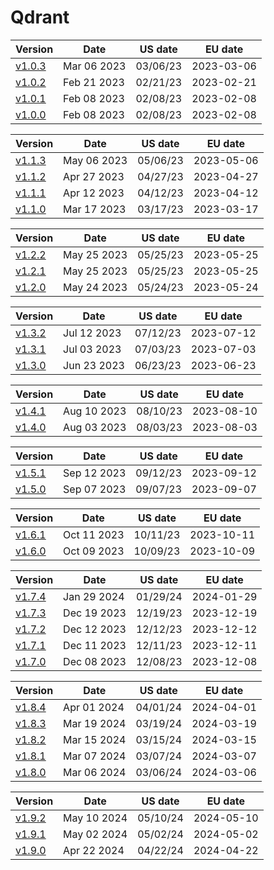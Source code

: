 # Qdrant
| Version | Date | US date | EU date |
| ------- | ---- | ------- | ------- |
| [v1.0.3](qdrant-v1.0.md#release-v103) | Mar 06 2023 | 03/06/23 | 2023-03-06 |
| [v1.0.2](qdrant-v1.0.md#release-v102) | Feb 21 2023 | 02/21/23 | 2023-02-21 |
| [v1.0.1](qdrant-v1.0.md#release-v101) | Feb 08 2023 | 02/08/23 | 2023-02-08 |
| [v1.0.0](qdrant-v1.0.md#release-v100) | Feb 08 2023 | 02/08/23 | 2023-02-08 |





| Version | Date | US date | EU date |
| ------- | ---- | ------- | ------- |
| [v1.1.3](qdrant-v1.1.md#release-v113) | May 06 2023 | 05/06/23 | 2023-05-06 |
| [v1.1.2](qdrant-v1.1.md#release-v112) | Apr 27 2023 | 04/27/23 | 2023-04-27 |
| [v1.1.1](qdrant-v1.1.md#release-v111) | Apr 12 2023 | 04/12/23 | 2023-04-12 |
| [v1.1.0](qdrant-v1.1.md#release-v110) | Mar 17 2023 | 03/17/23 | 2023-03-17 |





| Version | Date | US date | EU date |
| ------- | ---- | ------- | ------- |
| [v1.2.2](qdrant-v1.2.md#release-v122) | May 25 2023 | 05/25/23 | 2023-05-25 |
| [v1.2.1](qdrant-v1.2.md#release-v121) | May 25 2023 | 05/25/23 | 2023-05-25 |
| [v1.2.0](qdrant-v1.2.md#release-v120) | May 24 2023 | 05/24/23 | 2023-05-24 |





| Version | Date | US date | EU date |
| ------- | ---- | ------- | ------- |
| [v1.3.2](qdrant-v1.3.md#release-v132) | Jul 12 2023 | 07/12/23 | 2023-07-12 |
| [v1.3.1](qdrant-v1.3.md#release-v131) | Jul 03 2023 | 07/03/23 | 2023-07-03 |
| [v1.3.0](qdrant-v1.3.md#release-v130) | Jun 23 2023 | 06/23/23 | 2023-06-23 |





| Version | Date | US date | EU date |
| ------- | ---- | ------- | ------- |
| [v1.4.1](qdrant-v1.4.md#release-v141) | Aug 10 2023 | 08/10/23 | 2023-08-10 |
| [v1.4.0](qdrant-v1.4.md#release-v140) | Aug 03 2023 | 08/03/23 | 2023-08-03 |





| Version | Date | US date | EU date |
| ------- | ---- | ------- | ------- |
| [v1.5.1](qdrant-v1.5.md#release-v151) | Sep 12 2023 | 09/12/23 | 2023-09-12 |
| [v1.5.0](qdrant-v1.5.md#release-v150) | Sep 07 2023 | 09/07/23 | 2023-09-07 |





| Version | Date | US date | EU date |
| ------- | ---- | ------- | ------- |
| [v1.6.1](qdrant-v1.6.md#release-v161) | Oct 11 2023 | 10/11/23 | 2023-10-11 |
| [v1.6.0](qdrant-v1.6.md#release-v160) | Oct 09 2023 | 10/09/23 | 2023-10-09 |





| Version | Date | US date | EU date |
| ------- | ---- | ------- | ------- |
| [v1.7.4](qdrant-v1.7.md#release-v174) | Jan 29 2024 | 01/29/24 | 2024-01-29 |
| [v1.7.3](qdrant-v1.7.md#release-v173) | Dec 19 2023 | 12/19/23 | 2023-12-19 |
| [v1.7.2](qdrant-v1.7.md#release-v172) | Dec 12 2023 | 12/12/23 | 2023-12-12 |
| [v1.7.1](qdrant-v1.7.md#release-v171) | Dec 11 2023 | 12/11/23 | 2023-12-11 |
| [v1.7.0](qdrant-v1.7.md#release-v170) | Dec 08 2023 | 12/08/23 | 2023-12-08 |





| Version | Date | US date | EU date |
| ------- | ---- | ------- | ------- |
| [v1.8.4](qdrant-v1.8.md#release-v184) | Apr 01 2024 | 04/01/24 | 2024-04-01 |
| [v1.8.3](qdrant-v1.8.md#release-v183) | Mar 19 2024 | 03/19/24 | 2024-03-19 |
| [v1.8.2](qdrant-v1.8.md#release-v182) | Mar 15 2024 | 03/15/24 | 2024-03-15 |
| [v1.8.1](qdrant-v1.8.md#release-v181) | Mar 07 2024 | 03/07/24 | 2024-03-07 |
| [v1.8.0](qdrant-v1.8.md#release-v180) | Mar 06 2024 | 03/06/24 | 2024-03-06 |





| Version | Date | US date | EU date |
| ------- | ---- | ------- | ------- |
| [v1.9.2](qdrant-v1.9.md#release-v192) | May 10 2024 | 05/10/24 | 2024-05-10 |
| [v1.9.1](qdrant-v1.9.md#release-v191) | May 02 2024 | 05/02/24 | 2024-05-02 |
| [v1.9.0](qdrant-v1.9.md#release-v190) | Apr 22 2024 | 04/22/24 | 2024-04-22 |





